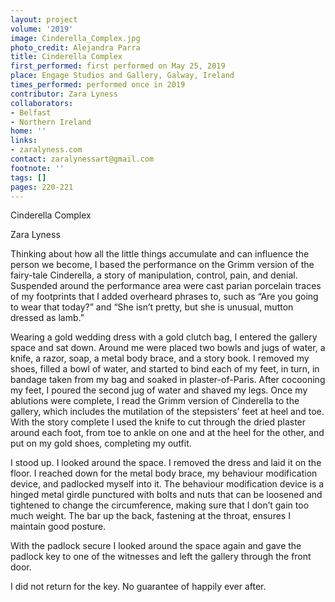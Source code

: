 ```yaml
---
layout: project
volume: '2019'
image: Cinderella_Complex.jpg
photo_credit: Alejandra Parra
title: Cinderella Complex
first_performed: first performed on May 25, 2019
place: Engage Studios and Gallery, Galway, Ireland
times_performed: performed once in 2019
contributor: Zara Lyness
collaborators:
- Belfast
- Northern Ireland
home: ''
links:
- zaralyness.com
contact: zaralynessart@gmail.com
footnote: ''
tags: []
pages: 220-221
---
```



Cinderella Complex

Zara Lyness

Thinking about how all the little things accumulate and can influence the person we become, I based the performance on the Grimm version of the fairy-tale Cinderella, a story of manipulation, control, pain, and denial. Suspended around the performance area were cast parian porcelain traces of my footprints that I added overheard phrases to, such as “Are you going to wear that today?” and “She isn’t pretty, but she is unusual, mutton dressed as lamb.”

Wearing a gold wedding dress with a gold clutch bag, I entered the gallery space and sat down. Around me were placed two bowls and jugs of water, a knife, a razor, soap, a metal body brace, and a story book. I removed my shoes, filled a bowl of water, and started to bind each of my feet, in turn, in bandage taken from my bag and soaked in plaster-of-Paris. After cocooning my feet, I poured the second jug of water and shaved my legs. Once my ablutions were complete, I read the Grimm version of Cinderella to the gallery, which includes the mutilation of the stepsisters’ feet at heel and toe. With the story complete I used the knife to cut through the dried plaster around each foot, from toe to ankle on one and at the heel for the other, and put on my gold shoes, completing my outfit.

I stood up. I looked around the space. I removed the dress and laid it on the floor. I reached down for the metal body brace, my behaviour modification device, and padlocked myself into it. The behaviour modification device is a hinged metal girdle punctured with bolts and nuts that can be loosened and tightened to change the circumference, making sure that I don’t gain too much weight. The bar up the back, fastening at the throat, ensures I maintain good posture.

With the padlock secure I looked around the space again and gave the padlock key to one of the witnesses and left the gallery through the front door.

I did not return for the key. No guarantee of happily ever after.
